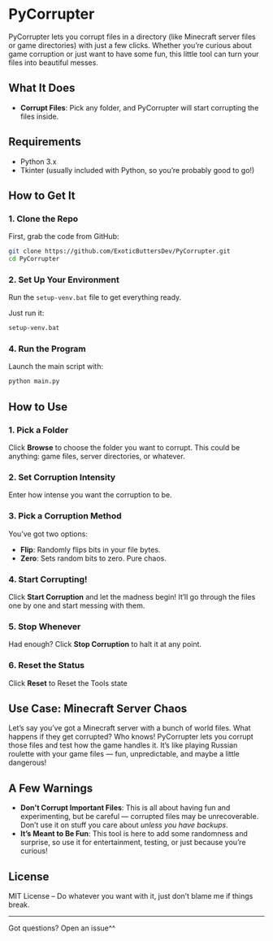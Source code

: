 # PyCorrupter

PyCorrupter lets you corrupt files in a directory (like Minecraft server files or game directories) with just a few clicks. Whether you’re curious about game corruption or just want to have some fun, this little tool can turn your files into beautiful messes.

## What It Does
- **Corrupt Files**: Pick any folder, and PyCorrupter will start corrupting the files inside.

## Requirements
- Python 3.x
- Tkinter (usually included with Python, so you’re probably good to go!)

## How to Get It

### 1. Clone the Repo
First, grab the code from GitHub:
```bash
git clone https://github.com/ExoticButtersDev/PyCorrupter.git
cd PyCorrupter
```

### 2. Set Up Your Environment
Run the `setup-venv.bat` file to get everything ready.

Just run it:
```bash
setup-venv.bat
```

### 4. Run the Program
Launch the main script with:
```bash
python main.py
```

## How to Use

### 1. Pick a Folder
Click **Browse** to choose the folder you want to corrupt. This could be anything: game files, server directories, or whatever.

### 2. Set Corruption Intensity
Enter how intense you want the corruption to be.

### 3. Pick a Corruption Method
You’ve got two options:
- **Flip**: Randomly flips bits in your file bytes.
- **Zero**: Sets random bits to zero. Pure chaos.

### 4. Start Corrupting!
Click **Start Corruption** and let the madness begin! It’ll go through the files one by one and start messing with them.

### 5. Stop Whenever
Had enough? Click **Stop Corruption** to halt it at any point.

### 6. Reset the Status
Click **Reset** to Reset the Tools state

## Use Case: Minecraft Server Chaos

Let’s say you’ve got a Minecraft server with a bunch of world files. What happens if they get corrupted? Who knows! PyCorrupter lets you corrupt those files and test how the game handles it. It’s like playing Russian roulette with your game files — fun, unpredictable, and maybe a little dangerous!

## A Few Warnings
- **Don't Corrupt Important Files**: This is all about having fun and experimenting, but be careful — corrupted files may be unrecoverable. Don’t use it on stuff you care about *unless you have backups*.
- **It’s Meant to Be Fun**: This tool is here to add some randomness and surprise, so use it for entertainment, testing, or just because you’re curious!

## License
MIT License – Do whatever you want with it, just don’t blame me if things break.

---

Got questions? Open an issue^^
